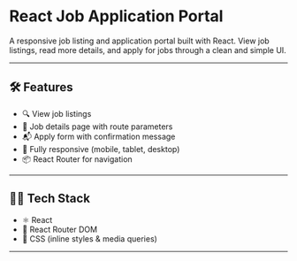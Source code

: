 #  React Job Application Portal

A responsive job listing and application portal built with React. View job listings, read more details, and apply for jobs through a clean and simple UI.

---

## 🛠️ Features

- 🔍 View job listings
- 📄 Job details page with route parameters
- 📬 Apply form with confirmation message
- 📱 Fully responsive (mobile, tablet, desktop)
- 📦 React Router for navigation

---

## 🧑‍💻 Tech Stack

- ⚛️ React
- 🧭 React Router DOM
- 💅 CSS (inline styles & media queries)

---


